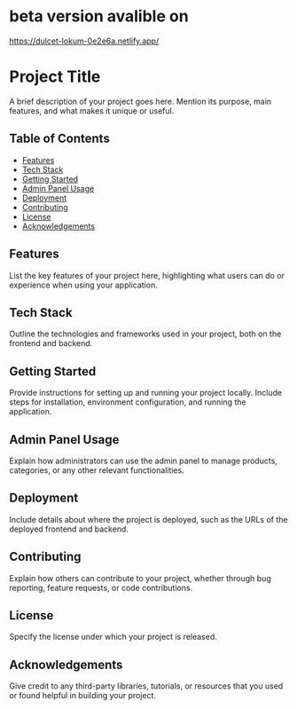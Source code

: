 # beta version avalible on
https://dulcet-lokum-0e2e6a.netlify.app/

# Project Title

A brief description of your project goes here. Mention its purpose, main features, and what makes it unique or useful.

## Table of Contents

- [Features](#features)
- [Tech Stack](#tech-stack)
- [Getting Started](#getting-started)
- [Admin Panel Usage](#admin-panel-usage)
- [Deployment](#deployment)
- [Contributing](#contributing)
- [License](#license)
- [Acknowledgements](#acknowledgements)

## Features

List the key features of your project here, highlighting what users can do or experience when using your application.

## Tech Stack

Outline the technologies and frameworks used in your project, both on the frontend and backend.

## Getting Started

Provide instructions for setting up and running your project locally. Include steps for installation, environment configuration, and running the application.

## Admin Panel Usage

Explain how administrators can use the admin panel to manage products, categories, or any other relevant functionalities.

## Deployment

Include details about where the project is deployed, such as the URLs of the deployed frontend and backend.

## Contributing

Explain how others can contribute to your project, whether through bug reporting, feature requests, or code contributions.

## License

Specify the license under which your project is released.

## Acknowledgements

Give credit to any third-party libraries, tutorials, or resources that you used or found helpful in building your project.

